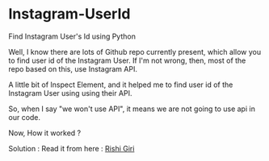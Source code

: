 # Instagram-UserId

Find Instagram User's Id using Python

Well, I know there are lots of Github repo currently present, which allow you to find user id of the Instagram User.
If I'm not wrong, then, most of the repo based on this, use Instagram API.

A little bit of Inspect Element, and it helped me to find user id of the Instagram User using using their API.

So, when I say "we won't use API", it means we are not going to use api in our code.

Now, How it worked ?

Solution : Read it from here : <a href="http://rishicodes.wordpress.com/"> Rishi Giri </a> 

